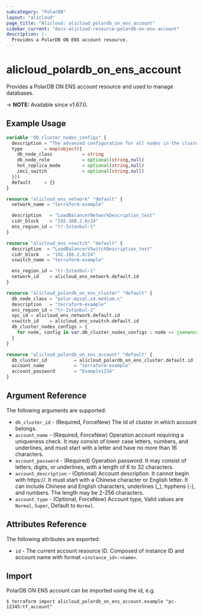 ```yaml
---
subcategory: "PolarDB"
layout: "alicloud"
page_title: "Alicloud: alicloud_polardb_on_ens_account"
sidebar_current: "docs-alicloud-resource-polardb-on-ens-account"
description: |-
  Provides a PolarDB ON ENS account resource.
---
```


# alicloud_polardb_on_ens_account

Provides a PolarDB ON ENS account resource and used to manage databases.

-> **NOTE:** Available since v1.67.0. 

## Example Usage

```terraform
variable "db_cluster_nodes_configs" {
  description = "The advanced configuration for all nodes in the cluster except for the RW node, including db_node_class, hot_replica_mode, and imci_switch properties."
  type        = map(object({
    db_node_class           = string
    db_node_role            = optional(string,null)
    hot_replica_mode        = optional(string,null)
    imci_switch             = optional(string,null)
  }))
  default     = {}
}

resource "alicloud_ens_network" "default" {
  network_name = "terraform-example"

  description   = "LoadBalancerNetworkDescription_test"
  cidr_block    = "192.168.2.0/24"
  ens_region_id = "tr-Istanbul-1"
}

resource "alicloud_ens_vswitch" "default" {
  description  = "LoadBalancerVSwitchDescription_test"
  cidr_block   = "192.168.2.0/24"
  vswitch_name = "terraform-example"

  ens_region_id = "tr-Istanbul-1"
  network_id    = alicloud_ens_network.default.id
}

resource "alicloud_polardb_on_ens_cluster" "default" {
  db_node_class = "polar.mysql.x4.medium.c"
  description   = "terraform-example"
  ens_region_id = "tr-Istanbul-1"
  vpc_id = alicloud_ens_network.default.id
  vswitch_id    = alicloud_ens_vswitch.default.id
  db_cluster_nodes_configs = {
    for node, config in var.db_cluster_nodes_configs : node => jsonencode({for k, v in config : k => v if v != null})
  }
}

resource "alicloud_polardb_on_ens_account" "default" {
  db_cluster_id          = alicloud_polardb_on_ens_cluster.default.id
  account_name           = "terraform-example"
  account_password       = "Example1234"
}
```

## Argument Reference

The following arguments are supported:

* `db_cluster_id` - (Required, ForceNew) The Id of cluster in which account belongs.
* `account_name` - (Required, ForceNew) Operation account requiring a uniqueness check. It may consist of lower case letters, numbers, and underlines, and must start with a letter and have no more than 16 characters.
* `account_password` - (Required) Operation password. It may consist of letters, digits, or underlines, with a length of 6 to 32 characters.
* `account_description` - (Optional) Account description. It cannot begin with https://. It must start with a Chinese character or English letter. It can include Chinese and English characters, underlines (_), hyphens (-), and numbers. The length may be 2-256 characters.
* `account_type` - (Optional, ForceNew) Account type, Valid values are `Normal`, `Super`, Default to `Normal`.

## Attributes Reference

The following attributes are exported:

* `id` - The current account resource ID. Composed of instance ID and account name with format `<instance_id>:<name>`.

## Import

PolarDB ON ENS account can be imported using the id, e.g.

```shell
$ terraform import alicloud_polardb_on_ens_account.example "pc-12345:tf_account"
```
